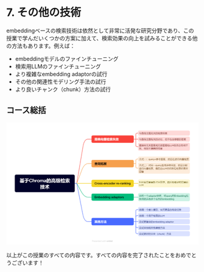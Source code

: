 # 7. その他の技術

embeddingベースの検索技術は依然として非常に活発な研究分野であり、この授業で学んだいくつかの方案に加えて、検索効果の向上を試みることができる他の方法もあります。例えば：

- embeddingモデルのファインチューニング
- 検索用LLMのファインチューニング
- より複雑なembedding adaptorの試行
- その他の関連性モデリング手法の試行
- より良いチャンク（chunk）方法の試行

## コース総括

![コース総括](./images/基于Chroma的高级检索技术.png)

以上がこの授業のすべての内容です。すべての内容を完了されたことをおめでとうございます！

